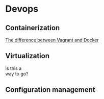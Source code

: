 Devops
=======

Containerization
----------------

[The difference between Vagrant and Docker](https://www.quora.com/What-is-the-difference-between-Docker-and-Vagrant-When-should-you-use-each-one)



Virtualization
--------------

Is this a  
way to go?

Configuration management
------------------------
